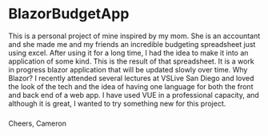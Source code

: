 # BlazorBudgetApp
This is a personal project of mine inspired by my mom.
She is an accountant and she made me and my friends an incredible budgeting spreadsheet just using excel.
After using it for a long time, I had the idea to make it into an application of some kind. 
This is the result of that spreadsheet. It is a work in progress blazor application that will be updated slowly over time.
Why Blazor? I recently attended several lectures at VSLive San Diego and loved the look of the tech and the 
idea of having one language for both the front and back end of a web app. I have used VUE in a professional capacity, and although it is great,
I wanted to try something new for this project.
###
Cheers,
Cameron
